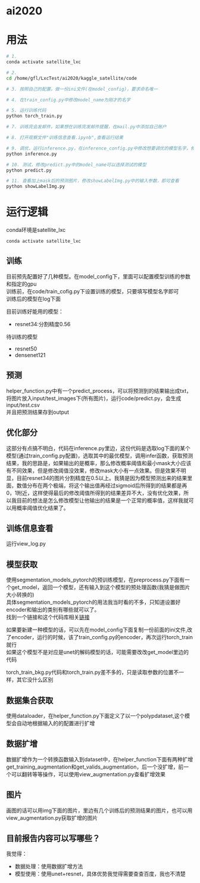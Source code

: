 # ai2020


# 用法
```sh
# 1. 
conda activate satellite_lxc

# 2.
cd /home/gfl/LxcTest/ai2020/kaggle_satellite/code

# 3. 按照自己的配置，做一份ini文件(在model_config)，要求命名唯一

# 4. 在train_config.py中修改model_name为刚才的名字

# 5. 运行训练代码
python torch_train.py

# 7. 训练完会发邮件，如果想在训练完发邮件提醒，在mail.py中添加自己账户

# 8. 打开观察文件"训练信息查看.ipynb",查看运行结果

# 9. 调优，运行inference.py，在inference_config.py中修改想要调优的模型名字，修改后运行以下命令
python inference.py

# 10. 测试，修改predict.py中的model_name可以选择测试的模型
python predict.py

# 11. 查看加上mask后的预测图片，修改showLabelImg.py中的输入参数，即可查看
python showLabelImg.py
```

# 运行逻辑

conda环境是satellite_lxc
```
conda activate satellite_lxc
```

## 训练
目前预先配置好了几种模型。在model_config下，里面可以配置模型训练的参数和指定的gpu  
训练前，在code/train_cofig.py下设置训练的模型，只要填写模型名字即可  
训练后的模型在log下面  

目前训练好能用的模型：  
- resnet34:分割精度0.56

待训练的模型
- resnet50
- densenet121


## 预测
helper_function.py中有一个predict_process，可以将预测到的结果输出成txt，将图片放入input/test_images下(所有图片)，运行code/predict.py，会生成input/test.csv  
并且把预测结果存到output

## 优化部分
这部分有点搞不明白，代码在inference.py里边，这份代码是选取log下面的某个模型(通过train_config.py配置)，选取其中的最优模型，调用infer函数，获取预测结果，我的思路是，如果输出的是概率，那么修改概率阈值和最小mask大小应该有不同效果，但是修改阈值没效果，修改mask大小有一点效果。但是效果不明显，目前resnet34的图片分割精度在0.5以上。我猜是因为模型预测出来的结果里面，数值分布在两个极端，将这个输出值再经过sigmoid后所得到的结果都是再0，1附近，这样使得最后的修改阈值所得到的结果差异不大，没有优化效果，所以我目前的想法是怎么修改模型让他输出的结果是一个正常的概率值，这样我就可以用概率阈值优化结果了。

## 训练信息查看
运行view_log.py

## 模型获取
使用segmentation_models_pytorch的预训练模型，在preprocess.py下面有一个get_model，返回一个模型，还有输入到这个模型的预处理函数(我猜是做图片大小转换的)  
具体segmentation_models_pytorch的用法我当时看的不多，只知道设置好encoder和输出的类别有哪些就可以了。  
找到一个链接和这个代码库相关[链接](https://www.ctolib.com/qubvel-segmentation_models-pytorch.html#encoders)  

如果要新建一种模型的话，可以先在model_config下面复制一份前面的ini文件,改了encoder，运行的时候，该了train_config.py的encoder，再次运行torch_train就行   
如果这个模型不是对应是unet的解码模型的话，可能需要改改get_model里边的代码  

torch_train_bkg.py代码和torch_train.py差不多的，只是读取参数的位置不一样，其它没什么区别

## 数据集合获取
使用dataloader，在helper_function.py下面定义了以一个polypdataset,这个模型会自动地根据输入的的配置进行扩增

## 数据扩增
数据扩增作为一个转换函数输入到dataset中，在helper_function下面有两种扩增get_training_augmentation和get_valids_augmentation，后一个没扩增，前一个可以翻转等等操作，可以使用view_augmentation.py查看扩增效果  

## 图片
画图的话可以用img下面的图片，里边有几个训练后的预测结果的图片，也可以用view_augmentation.py获取扩增的图片

## 目前报告内容可以写哪些？
我觉得： 
- 数据处理：使用数据扩增方法
- 模型使用：使用unet+resnet，具体优势我觉得需要查查百度，我也不清楚




